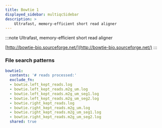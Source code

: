 ```yaml
---
title: Bowtie 1
displayed_sidebar: multiqcSidebar
description: >
    Ultrafast, memory-efficient short read aligner
---
```


<!--
~~~~~ DO NOT EDIT ~~~~~
This file is autogenerated from the MultiQC module python docstring.
Do not edit the markdown, it will be overwritten.

File path for the source of this content: multiqc/modules/bowtie1/bowtie1.py
~~~~~~~~~~~~~~~~~~~~~~~
-->

:::note
Ultrafast, memory-efficient short read aligner

[http://bowtie-bio.sourceforge.net/](http://bowtie-bio.sourceforge.net/)
:::

### File search patterns

```yaml
bowtie1:
  contents: '# reads processed:'
  exclude_fn:
  - bowtie.left_kept_reads.log
  - bowtie.left_kept_reads.m2g_um.log
  - bowtie.left_kept_reads.m2g_um_seg1.log
  - bowtie.left_kept_reads.m2g_um_seg2.log
  - bowtie.right_kept_reads.log
  - bowtie.right_kept_reads.m2g_um.log
  - bowtie.right_kept_reads.m2g_um_seg1.log
  - bowtie.right_kept_reads.m2g_um_seg2.log
  shared: true
```
    